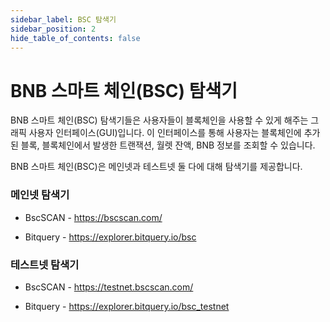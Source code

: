 ```yaml
---
sidebar_label: BSC 탐색기
sidebar_position: 2
hide_table_of_contents: false
---
```


# BNB 스마트 체인(BSC) 탐색기

BNB 스마트 체인(BSC) 탐색기들은 사용자들이 블록체인을 사용할 수 있게 해주는 그래픽 사용자 인터페이스(GUI)입니다. 이 인터페이스를 통해 사용자는 블록체인에 추가된 블록, 블록체인에서 발생한 트랜잭션, 월렛 잔액, BNB 정보를 조회할 수 있습니다.

BNB 스마트 체인(BSC)은 메인넷과 테스트넷 둘 다에 대해 탐색기를 제공합니다.

### 메인넷 탐색기

* BscSCAN - https://bscscan.com/
    
* Bitquery - https://explorer.bitquery.io/bsc

### 테스트넷 탐색기

* BscSCAN - https://testnet.bscscan.com/
 
* Bitquery - https://explorer.bitquery.io/bsc_testnet